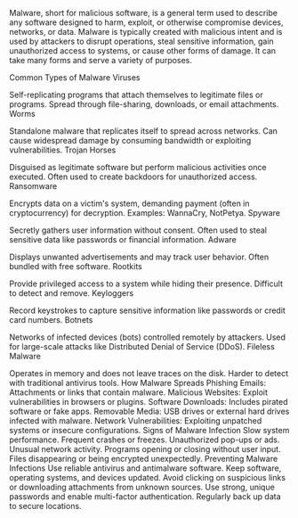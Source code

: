 Malware, short for malicious software, is a general term used to describe any software designed to harm, exploit, or otherwise compromise devices, networks, or data. Malware is typically created with malicious intent and is used by attackers to disrupt operations, steal sensitive information, gain unauthorized access to systems, or cause other forms of damage. It can take many forms and serve a variety of purposes.

Common Types of Malware
Viruses

Self-replicating programs that attach themselves to legitimate files or programs.
Spread through file-sharing, downloads, or email attachments.
Worms

Standalone malware that replicates itself to spread across networks.
Can cause widespread damage by consuming bandwidth or exploiting vulnerabilities.
Trojan Horses

Disguised as legitimate software but perform malicious activities once executed.
Often used to create backdoors for unauthorized access.
Ransomware

Encrypts data on a victim's system, demanding payment (often in cryptocurrency) for decryption.
Examples: WannaCry, NotPetya.
Spyware

Secretly gathers user information without consent.
Often used to steal sensitive data like passwords or financial information.
Adware

Displays unwanted advertisements and may track user behavior.
Often bundled with free software.
Rootkits

Provide privileged access to a system while hiding their presence.
Difficult to detect and remove.
Keyloggers

Record keystrokes to capture sensitive information like passwords or credit card numbers.
Botnets

Networks of infected devices (bots) controlled remotely by attackers.
Used for large-scale attacks like Distributed Denial of Service (DDoS).
Fileless Malware

Operates in memory and does not leave traces on the disk.
Harder to detect with traditional antivirus tools.
How Malware Spreads
Phishing Emails: Attachments or links that contain malware.
Malicious Websites: Exploit vulnerabilities in browsers or plugins.
Software Downloads: Includes pirated software or fake apps.
Removable Media: USB drives or external hard drives infected with malware.
Network Vulnerabilities: Exploiting unpatched systems or insecure configurations.
Signs of Malware Infection
Slow system performance.
Frequent crashes or freezes.
Unauthorized pop-ups or ads.
Unusual network activity.
Programs opening or closing without user input.
Files disappearing or being encrypted unexpectedly.
Preventing Malware Infections
Use reliable antivirus and antimalware software.
Keep software, operating systems, and devices updated.
Avoid clicking on suspicious links or downloading attachments from unknown sources.
Use strong, unique passwords and enable multi-factor authentication.
Regularly back up data to secure locations.